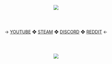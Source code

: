 <p align = "center">
<img src="https://scontent.fktm1-2.fna.fbcdn.net/v/t1.6435-9/s960x960/72231931_2493182024101483_5148276692401258496_n.jpg?_nc_cat=107&ccb=1-5&_nc_sid=e3f864&_nc_ohc=XtBjQ5Tb1n4AX-uxJMU&tn=yh3gNhcbayUD1KQi&_nc_ht=scontent.fktm1-2.fna&oh=e422b771b85a9cdb5c40554bbab3569a&oe=61806659">
</p>
<br>
<br>
<p align = "center">
→ <a href="https://www.youtube.com/channel/https://www.youtube.com/channel/UCLSnc2il5CPMHpe26rIuEPg">YOUTUBE</a> ❖ <a href="https://steamcommunity.com/id/GrimScythe2001">STEAM</a> ❖ <a href="https://discord.gg/v6WxeRzGsv">DISCORD</a> ❖ <a href="https://www.reddit.com/user/GrimScythe2058"> REDDIT</a> ←
</p>
<br>
<br>
<p align = "center">
<img src="https://github-readme-stats.vercel.app/api?username=grimscythe2001&show_icons=true&theme=dark">
</p>
